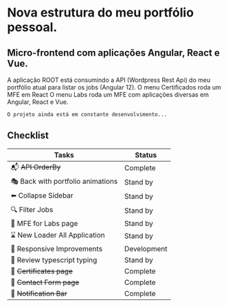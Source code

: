 # Nova estrutura do meu portfólio pessoal.
## Micro-frontend com aplicações Angular, React e Vue.

A aplicação ROOT está consumindo a API (Wordpress Rest Api) do meu portfólio atual para listar os jobs (Angular 12).
O menu Certificados roda um MFE em React
O menu Labs roda um MFE com aplicações diversas em Angular, React e Vue.

```
O projeto ainda está em constante desenvolvimento...
```

## Checklist

| Tasks                                               | Status  |
|--------------------------------------------------------|-------------|
| :mailbox_with_mail: ~~API OrderBy~~                                            | Complete |
| :performing_arts: Back with portfolio animations | Stand by |  
| :arrow_left: Collapse Sidebar                            | Stand by    |
| :mag: Filter Jobs  | Stand by    |
| :hammer: MFE for Labs page | Stand by |
| :hourglass: New Loader All Application       | Stand by    |
| :calling: Responsive Improvements                                | Development |
| :hammer: Review typescript typing | Stand by    |
| :hammer: ~~Certificates page~~                                      | Complete    |
| :hammer: ~~Contact Form page~~                                      | Complete    |
| :loudspeaker: ~~Notification Bar~~     | Complete    |







